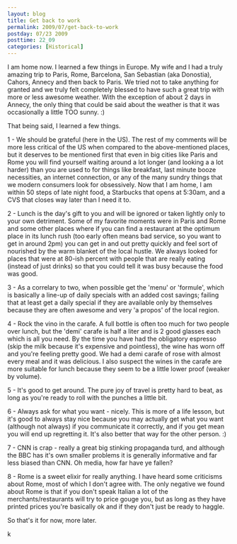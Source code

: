 ```yaml
---
layout: blog
title: Get back to work
permalink: 2009/07/get-back-to-work
postday: 07/23 2009
posttime: 22_09
categories: [Historical]
---
```


<p>I am home now. I learned a few things in Europe. My wife and I had a truly amazing trip to Paris, Rome, Barcelona, San Sebastian (aka Donostia), Cahors, Annecy and then back to Paris. We tried not to take anything for granted and we truly felt completely blessed to have such a great trip with more or less awesome weather. With the exception of about 2 days in Annecy, the only thing that could be said about the weather is that it was occasionally a little TOO sunny. :)</p>
<p>That being said, I learned a few things.</p>
<p>1 - We should be grateful (here in the US). The rest of my comments will be more less critical of the US when compared to the above-mentioned places, but it deserves to be mentioned first that even in big cities like Paris and Rome you will find yourself waiting around a lot longer (and looking a a lot harder) than you are used to for things like breakfast, last minute booze necessities, an internet connection, or any of the many sundry things that we modern consumers look for obsessively. Now that I am home, I am within 50 steps of late night food, a Starbucks that opens at 5:30am, and a CVS that closes way later than I need it to.</p>
<p>2 - Lunch is the day's gift to you and will be ignored or taken lightly only to your own detriment. Some of my favorite moments were in Paris and Rome and some other places where if you can find a restaurant at the optimum place in its lunch rush (too early often means bad service, so you want to get in around 2pm) you can get in and out pretty quickly and feel sort of nourished by the warm blanket of the local hustle. We always looked for places that were at 80-ish percent with people that are really eating (instead of just drinks) so that you could tell it was busy because the food was good.</p>
<p>3 - As a correlary to two, when possible get the 'menu' or 'formule', which is basically a line-up of daily specials with an added cost savings; failing that at least get a daily special if they are available only by themselves because they are often awesome and very 'a propos' of the local region.</p>
<p>4 - Rock the vino in the carafe. A full bottle is often too much for two people over lunch, but the 'demi' carafe is half a liter and is 2 good glasses each which is all you need. By the time you have had the obligatory espresso (skip the milk because it's expensive and pointless), the wine has worn off and you're feeling pretty good. We had a demi carafe of rose with almost every meal and it was delicious. I also suspect the wines in the carafe are more suitable for lunch because they seem to be a little lower proof (weaker by volume).</p>
<p>5 - It's good to get around. The pure joy of travel is pretty hard to beat, as long as you're ready to roll with the punches a little bit.</p>
<p>6 - Always ask for what you want - nicely. This is more of a life lesson, but it's good to always stay nice because you may actually get what you want (although not always) if you communicate it correctly, and if you get mean you will end up regretting it. It's also better that way for the other person. :)</p>
<p>7 - CNN is crap - really a great big stinking propaganda turd, and although the BBC has it's own smaller problems it is generally informative and far less biased than CNN. Oh media, how far have ye fallen?</p>
<p>8 - Rome is a sweet elixir for really anything. I have heard some criticisms about Rome, most of which I don't agree with. The only negative we found about Rome is that if you don't speak Italian a lot of the merchants/restaurants will try to price gouge you, but as long as they have printed prices you're basically ok and if they don't just be ready to haggle.</p>
<p>So that's it for now, more later.</p>
<p>k</p>

